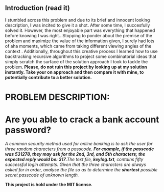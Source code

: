 ## Introduction (read it)
I stumbled across this problem and due to its brief and innocent looking description, I was incited to give it a shot. After some time, I succesfully solved it. However, the most enjoyable part was everything that happened before knowing I was right...Stopping to ponder about the premise of the problem and maximize the value of the information given, I surely had lots of aha moments, which came from taking different viewing angles of the context . Additionally, throughout this creative process I learned how to use backtracking recursive algorithms to project some combinatorial ideas that simply scratch the surface of the solution approach I took  to tackle the problem. **Please, do not ruin this project by looking up at my solution instantly. Take your on approach and then compare it with mine, to potentially contribute to a better solution.**

# PROBLEM DESCRIPTION:
# Are you able to crack a bank account password?
*A common security method used for online banking is to ask the user for three random characters from a passcode.*
***For example, if the passcode was 531278, they may ask for the 2nd, 3rd, and 5th characters; the expected reply would be: 317**.The text file, **keylog.txt**, contains fifty successful login attempts.*
*Given that the three characters are always asked for in order, analyse the file so as to determine the **shortest** possible secret passcode of unknown length.*

**This project is hold under the MIT license.**
